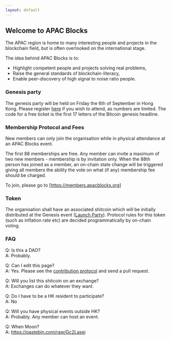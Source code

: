 ```yaml
---
layout: default
---
```


## Welcome to APAC Blocks

The APAC region is home to many interesting people and projects in the blockchain field, but is often overlooked on the international stage.

The idea behind APAC Blocks is to:
- Highlight competent people and projects solving real problems,
- Raise the general standards of blockchain-literacy,
- Enable peer-discovery of high signal to noise ratio people.

### Genesis party
The genesis party will be held on Friday the 6th of September in Hong Kong.
Please register [here](https://www.eventbrite.com/e/apac-blockchain-association-launch-party-tickets-70731219983) if you wish to attend, as numbers are limited. The code for a free ticket is the first 17 letters of the Bitcoin genesis headline.

### Membership Protocol and Fees

New members can only join the organisation while in physical attendance at an APAC Blocks event.

The first 88 memberships are free. Any member can invite a maximum of two new members - membership is by invitation only. When the 88th person has joined as a member, an on-chain state change will be triggered giving all members the ability the vote on what (if any) membership fee should be charged. 

To join, please go to [https://members.apacblocks.org]

### Token

The organisation shall have an associated shitcoin which will be initially distributed at the Genesis event ([Launch Party](https://www.eventbrite.com/e/apac-blockchain-association-launch-party-tickets-70731219983)). Protocol rules for this token (such as inflation rate etc) are decided programmatically by on-chain voting.

### FAQ

Q: Is this a DAO?   
A: Probably.

Q: Can I edit this page?   
A: Yes. Please see the [contribution protocol](http://socialarchitecture.science/c4/) and send a pull request.

Q: Will you list this shitcoin on an exchange?   
A: Exchanges can do whatever they want. 

Q: Do I have to be a HK resident to participate?   
A: No

Q: Will you have physical events outside HK?   
A: Probably. Any member can host an event.   

Q: When Moon?   
A: https://pastebin.com/raw/Gc2Lasej
